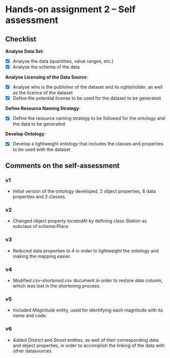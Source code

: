 # Hands-on assignment 2 – Self assessment #

## Checklist ##

**Analyse Data Set**:

- [X] Analyse the data (quantities, value ranges, etc.)
- [X] Analyse the schema of the data

**Analyse Licensing of the Data Source**:

- [X] Analyse who is the publisher of the dataset and its rightsholder, as well as the licence of the dataset
- [X] Define the potential license to be used for the dataset to be generated.

**Define Resource Naming Strategy**:

- [X] Define the resource naming strategy to be followed for the ontology and the data to be generated

**Develop Ontology**:

- [X] Develop a lightweight ontology that includes the classes and properties to be used with the dataset

## Comments on the self-assessment ##

### v1
* Initial version of the ontology developed, 2 object properties, 8 data properties and 2 classes.
### v2
* Changed object property _locatedAt_ by defining class _Station_ as subclass of _schema:Place_.
### v3
* Reduced data properties to 4 in order to lightweight the ontology and making the mapping easier.
### v4
* Modified _csv-shortened.csv_ document in order to restore _date_ column, which was lost in the shortening process.
### v5
* Included _Magnitude_ entity, used for identifying each magnitude with its name and code.
### v6
* Added _District_ and _Street_ entities, as well of their corresponding data and object properties, in order to accomplish the linking of the data with other datasources.